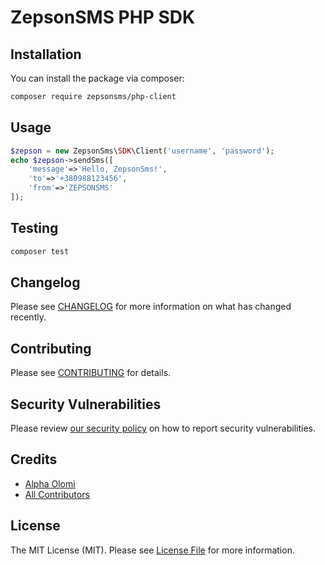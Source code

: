 # ZepsonSMS PHP SDK

## Installation

You can install the package via composer:

```bash
composer require zepsonsms/php-client
```

## Usage

```php
$zepson = new ZepsonSms\SDK\Client('username', 'password');
echo $zepson->sendSms([
    'message'=>'Hello, ZepsonSms!',
    'to'=>'+380988123456',
    'from'=>'ZEPSONSMS'
]);
```

## Testing

```bash
composer test
```

## Changelog

Please see [CHANGELOG](CHANGELOG.md) for more information on what has changed recently.

## Contributing

Please see [CONTRIBUTING](.github/CONTRIBUTING.md) for details.

## Security Vulnerabilities

Please review [our security policy](../../security/policy) on how to report security vulnerabilities.

## Credits

-   [Alpha Olomi](https://github.com/alphaolomi)
-   [All Contributors](../../contributors)

## License

The MIT License (MIT). Please see [License File](LICENSE.md) for more information.
